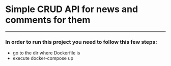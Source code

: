# Simple CRUD API for news and comments for them
____
### In order to run this project you need to follow this few steps:
 - go to the dir where Dockerfile is
 - execute docker-compose up
